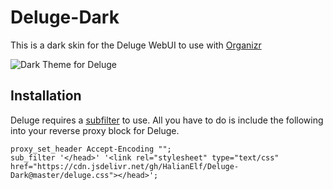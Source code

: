 # Deluge-Dark
This is a dark skin for the Deluge WebUI to use with [Organizr](https://github.com/causefx/Organizr/)

![Dark Theme for Deluge](https://github.com/HalianElf/Deluge-Dark/raw/master/screenshots/deluge_dark_ss.png)

## Installation
Deluge requires a [subfilter](http://nginx.org/en/docs/http/ngx_http_sub_module.html) to use. All you have to do is include the following into your reverse proxy block for Deluge.

```nginx
proxy_set_header Accept-Encoding "";
sub_filter '</head>' '<link rel="stylesheet" type="text/css" href="https://cdn.jsdelivr.net/gh/HalianElf/Deluge-Dark@master/deluge.css"></head>';
```
